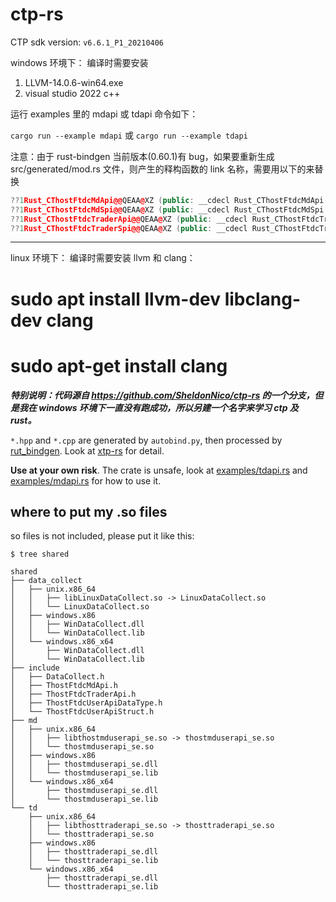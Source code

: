 # ctp-rs
CTP sdk version: `v6.6.1_P1_20210406`

windows 环境下：
编译时需要安装 
1. LLVM-14.0.6-win64.exe
2. visual studio 2022 c++

运行 examples 里的 mdapi 或 tdapi 命令如下：

`cargo run --example mdapi`
或
`cargo run --example tdapi`


注意：由于 rust-bindgen 当前版本(0.60.1)有 bug，如果要重新生成 src/generated/mod.rs 文件，则产生的释构函数的 link 名称，需要用以下的来替换
```c++
??1Rust_CThostFtdcMdApi@@QEAA@XZ (public: __cdecl Rust_CThostFtdcMdApi::~Rust_CThostFtdcMdApi(void)):
??1Rust_CThostFtdcMdSpi@@QEAA@XZ (public: __cdecl Rust_CThostFtdcMdSpi::~Rust_CThostFtdcMdSpi(void)):
??1Rust_CThostFtdcTraderApi@@QEAA@XZ (public: __cdecl Rust_CThostFtdcTraderApi::~Rust_CThostFtdcTraderApi(void)):
??1Rust_CThostFtdcTraderSpi@@QEAA@XZ (public: __cdecl Rust_CThostFtdcTraderSpi::~Rust_CThostFtdcTraderSpi(void)):
```

-------------------------------------------------------------------
linux 环境下：
编译时需要安装 llvm 和 clang： 
# sudo apt install llvm-dev libclang-dev clang
# sudo apt-get install clang

***特别说明：代码源自 https://github.com/SheldonNico/ctp-rs 的一个分支，但是我在 windows 环境下一直没有跑成功，所以另建一个名字来学习 ctp 及 rust。***

`*.hpp` and `*.cpp` are generated by `autobind.py`, then processed by [rut_bindgen](https://rust-lang.github.io/rust-bindgen/requirements.html). Look at [xtp-rs](https://github.com/dovahcrow/xtp-rs) for detail.

__Use at your own risk__. The crate is unsafe, look at [examples/tdapi.rs](./examples/tdapi.rs) and [examples/mdapi.rs](./examples/mdapi.rs) for how to use it.

## where to put my .so files
so files is not included, please put it like this:

```
$ tree shared

shared
├── data_collect
│   ├── unix.x86_64
│   │   ├── libLinuxDataCollect.so -> LinuxDataCollect.so
│   │   └── LinuxDataCollect.so
│   ├── windows.x86
│   │   ├── WinDataCollect.dll
│   │   └── WinDataCollect.lib
│   └── windows.x86_x64
│       ├── WinDataCollect.dll
│       └── WinDataCollect.lib
├── include
│   ├── DataCollect.h
│   ├── ThostFtdcMdApi.h
│   ├── ThostFtdcTraderApi.h
│   ├── ThostFtdcUserApiDataType.h
│   └── ThostFtdcUserApiStruct.h
├── md
│   ├── unix.x86_64
│   │   ├── libthostmduserapi_se.so -> thostmduserapi_se.so
│   │   └── thostmduserapi_se.so
│   ├── windows.x86
│   │   ├── thostmduserapi_se.dll
│   │   └── thostmduserapi_se.lib
│   └── windows.x86_x64
│       ├── thostmduserapi_se.dll
│       └── thostmduserapi_se.lib
└── td
    ├── unix.x86_64
    │   ├── libthosttraderapi_se.so -> thosttraderapi_se.so
    │   └── thosttraderapi_se.so
    ├── windows.x86
    │   ├── thosttraderapi_se.dll
    │   └── thosttraderapi_se.lib
    └── windows.x86_x64
        ├── thosttraderapi_se.dll
        └── thosttraderapi_se.lib
```

